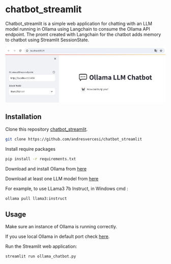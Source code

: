 # chatbot_streamlit

Chatbot_streamlit is a simple web application for chatting with an LLM model running in Ollama using Langchain to consume the Ollama API endpoint.
The promt created with Langchain for the chatbot adds memory to chatbot using Streamlit SessionState.

![chat_bot_streamlit](Ollamachatbot.jpg)



## Installation

Clone this repository [chatbot_streamlit](https://github.com/andresvercesi/chatbot_streamlit).

```bash
git clone https://github.com/andresvercesi/chatbot_streamlit
```
Install require packages 

```bash
pip install -r requirements.txt
```
Download and install Ollama from [here](https://www.ollama.com/download)

Download at least one LLM model from [here](https://www.ollama.com/library) 

For example, to use LLama3 7b Instruct, in Windows cmd : 
```bash
ollama pull llama3:instruct 
```


## Usage

Make sure an instance of Ollama is running correctly.

If you use local Ollama in default port check [here](http://localhost:11434).

Run the Streamlit web application: 

```
streamlit run ollama_chatbot.py
```


